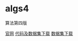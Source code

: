 # algs4
算法第四版

[官网](https://algs4.cs.princeton.edu/home/)
[代码及数据集下载](https://algs4.cs.princeton.edu/code/)
[数据集下载](https://algs4.cs.princeton.edu/code/algs4-data.zip)

